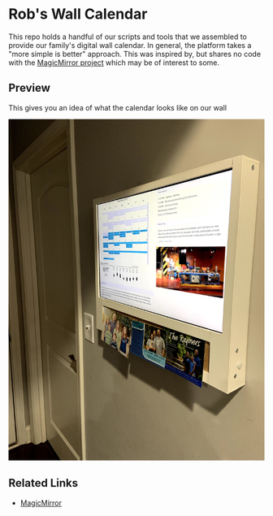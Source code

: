 # Rob's Wall Calendar

This repo holds a handful of our scripts and tools that we assembled to provide 
our family's digital wall calendar. In general, the platform takes a "more 
simple is better" approach. This was inspired by, but shares no code with the 
[MagicMirror project](https://github.com/MichMich/MagicMirror) which may be of 
interest to some.


## Preview

This gives you an idea of what the calendar looks like on our wall

![WallCalendar](misc/wallcalendar.jpg)



## Related Links

- [MagicMirror](https://github.com/MichMich/MagicMirror)
